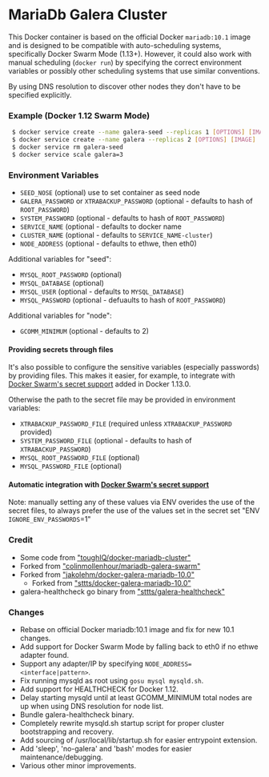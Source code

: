 # MariaDb Galera Cluster

This Docker container is based on the official Docker `mariadb:10.1` image and is designed to be
compatible with auto-scheduling systems, specifically Docker Swarm Mode (1.13+).
However, it could also work with manual scheduling (`docker run`) by specifying the correct
environment variables or possibly other scheduling systems that use similar conventions.

By using DNS resolution to discover other nodes they don't have to be specified explicitly. 

### Example (Docker 1.12 Swarm Mode)

```bash
 $ docker service create --name galera-seed --replicas 1 [OPTIONS] [IMAGE] 
 $ docker service create --name galera --replicas 2 [OPTIONS] [IMAGE] 
 $ docker service rm galera-seed
 $ docker service scale galera=3
```

### Environment Variables

 - `SEED_NOSE` (optional) use to set container as seed node
 - `GALERA_PASSWORD` or `XTRABACKUP_PASSWORD` (optional - defaults to hash of `ROOT_PASSWORD`)
 - `SYSTEM_PASSWORD` (optional - defaults to hash of `ROOT_PASSWORD`)
 - `SERVICE_NAME` (optional - defaults to docker name
 - `CLUSTER_NAME` (optional - defaults to `SERVICE_NAME-cluster`)
 - `NODE_ADDRESS` (optional - defaults to ethwe, then eth0)

Additional variables for "seed":

 - `MYSQL_ROOT_PASSWORD` (optional)
 - `MYSQL_DATABASE` (optional)
 - `MYSQL_USER` (optional - defaults to `MYSQL_DATABASE`)
 - `MYSQL_PASSWORD` (optional - defuaults to hash of `ROOT_PASSWORD`)

Additional variables for "node":

 - `GCOMM_MINIMUM` (optional - defaults to 2)

#### Providing secrets through files

It's also possible to configure the sensitive variables (especially passwords)
by providing files. This makes it easier, for example, to integrate with
[Docker Swarm's secret support](https://docs.docker.com/engine/swarm/secrets/)
added in Docker 1.13.0.


Otherwise the path to the secret file may be provided in environment variables:
- `XTRABACKUP_PASSWORD_FILE` (required unless `XTRABACKUP_PASSWORD` provided)
- `SYSTEM_PASSWORD_FILE` (optional - defaults to hash of `XTRABACKUP_PASSWORD`)
- `MYSQL_ROOT_PASSWORD_FILE` (optional)
- `MYSQL_PASSWORD_FILE` (optional)

#### Automatic integration with [Docker Swarm's secret support](https://docs.docker.com/engine/swarm/secrets/)

Note: manually setting any of these values via ENV overides the use of the secret files, to always prefer
the use of the values set in the secret set "ENV `IGNORE_ENV_PASSWORDS`=1"


### Credit
 - Some code from ["toughIQ/docker-mariadb-cluster"](https://github.com/toughIQ/docker-mariadb-cluster) 
 - Forked from ["colinmollenhour/mariadb-galera-swarm"](https://github.com/colinmollenhour/mariadb-galera-swarm)
 - Forked from ["jakolehm/docker-galera-mariadb-10.0"](https://github.com/jakolehm/docker-galera-mariadb-10.0)
   - Forked from ["sttts/docker-galera-mariadb-10.0"](https://github.com/sttts/docker-galera-mariadb-10.0)
 - galera-healthcheck go binary from ["sttts/galera-healthcheck"](https://github.com/sttts/galera-healthcheck)

### Changes

 - Rebase on official Docker mariadb:10.1 image and fix for new 10.1 changes.
 - Add support for Docker Swarm Mode by falling back to eth0 if no ethwe adapter found.
 - Support any adapter/IP by specifying `NODE_ADDRESS=<interface|pattern>`.
 - Fix running mysqld as root using `gosu mysql mysqld.sh`.
 - Add support for HEALTHCHECK for Docker 1.12.
 - Delay starting mysqld until at least GCOMM_MINIMUM total nodes are up when using DNS resolution for node list.
 - Bundle galera-healthcheck binary.
 - Completely rewrite mysqld.sh startup script for proper cluster bootstrapping and recovery.
 - Add sourcing of /usr/local/lib/startup.sh for easier entrypoint extension.
 - Add 'sleep', 'no-galera' and 'bash' modes for easier maintenance/debugging.
 - Various other minor improvements.
